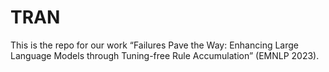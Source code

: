 # TRAN
This is the repo for our work “Failures Pave the Way: Enhancing Large Language Models through Tuning-free Rule Accumulation” (EMNLP 2023).
